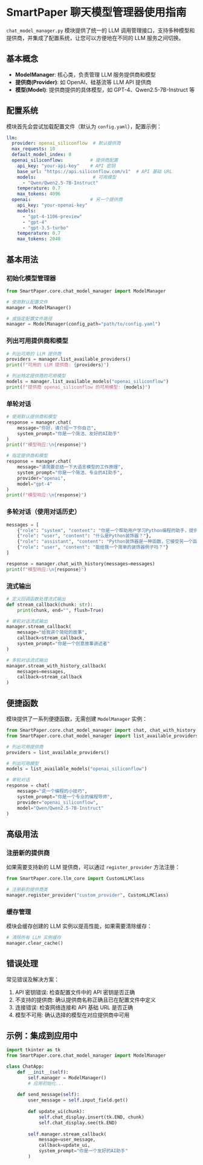 # SmartPaper 聊天模型管理器使用指南

`chat_model_manager.py` 模块提供了统一的 LLM 调用管理接口，支持多种模型和提供商，并集成了配置系统，让您可以方便地在不同的 LLM 服务之间切换。

## 基本概念

- **ModelManager**: 核心类，负责管理 LLM 服务提供商和模型
- **提供商(Provider)**: 如 OpenAI、硅基流等 LLM API 提供商
- **模型(Model)**: 提供商提供的具体模型，如 GPT-4、Qwen2.5-7B-Instruct 等

## 配置系统

模块首先会尝试加载配置文件（默认为 `config.yaml`），配置示例：

```yaml
llm:
  provider: openai_siliconflow  # 默认提供商
  max_requests: 10
  default_model_index: 0
  openai_siliconflow:          # 提供商配置
    api_key: "your-api-key"    # API 密钥
    base_url: "https://api.siliconflow.com/v1"  # API 基础 URL
    models:                     # 可用模型
      - "Qwen/Qwen2.5-7B-Instruct"
    temperature: 0.7
    max_tokens: 4096
  openai:                      # 另一个提供商
    api_key: "your-openai-key"
    models:
      - "gpt-4-1106-preview"
      - "gpt-4"
      - "gpt-3.5-turbo"
    temperature: 0.7
    max_tokens: 2048
```

## 基本用法

### 初始化模型管理器

```python
from SmartPaper.core.chat_model_manager import ModelManager

# 使用默认配置文件
manager = ModelManager()

# 或指定配置文件路径
manager = ModelManager(config_path="path/to/config.yaml")
```

### 列出可用提供商和模型

```python
# 列出可用的 LLM 提供商
providers = manager.list_available_providers()
print(f"可用的 LLM 提供商: {providers}")

# 列出特定提供商的可用模型
models = manager.list_available_models("openai_siliconflow")
print(f"提供商 openai_siliconflow 的可用模型: {models}")
```

### 单轮对话

```python
# 使用默认提供商和模型
response = manager.chat(
    message="你好，请介绍一下你自己",
    system_prompt="你是一个简洁、友好的AI助手"
)
print(f"模型响应:\n{response}")

# 指定提供商和模型
response = manager.chat(
    message="请简要总结一下大语言模型的工作原理",
    system_prompt="你是一个简洁、专业的AI助手",
    provider="openai",
    model="gpt-4"
)
print(f"模型响应:\n{response}")
```

### 多轮对话（使用对话历史）

```python
messages = [
    {"role": "system", "content": "你是一个帮助用户学习Python编程的助手，提供简洁明了的回答。"},
    {"role": "user", "content": "什么是Python装饰器？"},
    {"role": "assistant", "content": "Python装饰器是一种函数，它接受另一个函数并扩展该函数的行为而不明确修改它的代码。"},
    {"role": "user", "content": "能给我一个简单的装饰器例子吗？"}
]

response = manager.chat_with_history(messages=messages)
print(f"模型响应:\n{response}")
```

### 流式输出

```python
# 定义回调函数处理流式输出
def stream_callback(chunk: str):
    print(chunk, end="", flush=True)

# 单轮对话流式输出
manager.stream_callback(
    message="给我讲个简短的故事",
    callback=stream_callback,
    system_prompt="你是一个创意故事讲述者"
)

# 多轮对话流式输出
manager.stream_with_history_callback(
    messages=messages,
    callback=stream_callback
)
```

## 便捷函数

模块提供了一系列便捷函数，无需创建 `ModelManager` 实例：

```python
from SmartPaper.core.chat_model_manager import chat, chat_with_history
from SmartPaper.core.chat_model_manager import list_available_providers, list_available_models

# 列出可用提供商
providers = list_available_providers()

# 列出可用模型
models = list_available_models("openai_siliconflow")

# 单轮对话
response = chat(
    message="说一个编程的小技巧",
    system_prompt="你是一个专业的编程导师",
    provider="openai_siliconflow",
    model="Qwen/Qwen2.5-7B-Instruct"
)
```

## 高级用法

### 注册新的提供商

如果需要支持新的 LLM 提供商，可以通过 `register_provider` 方法注册：

```python
from SmartPaper.core.llm_core import CustomLLMClass

# 注册新的提供商类
manager.register_provider("custom_provider", CustomLLMClass)
```

### 缓存管理

模块会缓存创建的 LLM 实例以提高性能，如果需要清除缓存：

```python
# 清除所有 LLM 实例缓存
manager.clear_cache()
```

## 错误处理

常见错误及解决方案：

1. API 密钥错误: 检查配置文件中的 API 密钥是否正确
2. 不支持的提供商: 确认提供商名称正确且已在配置文件中定义
3. 连接错误: 检查网络连接和 API 基础 URL 是否正确
4. 模型不可用: 确认选择的模型在对应提供商中可用

## 示例：集成到应用中

```python
import tkinter as tk
from SmartPaper.core.chat_model_manager import ModelManager

class ChatApp:
    def __init__(self):
        self.manager = ModelManager()
        # 应用初始化...
        
    def send_message(self):
        user_message = self.input_field.get()
        
        def update_ui(chunk):
            self.chat_display.insert(tk.END, chunk)
            self.chat_display.see(tk.END)
        
        self.manager.stream_callback(
            message=user_message,
            callback=update_ui,
            system_prompt="你是一个友好的AI助手"
        )
```